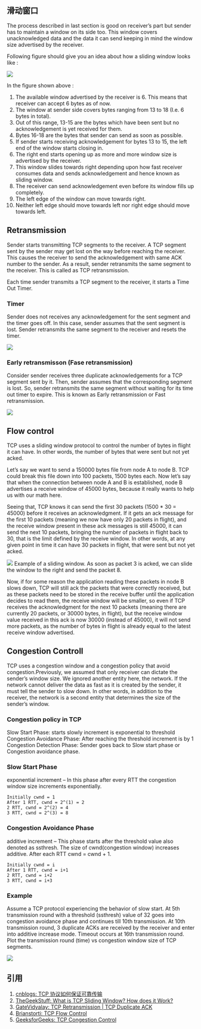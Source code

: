 ## 滑动窗口

The process described in last section is good on receiver’s part but sender has to maintain a window on its side too. This window covers unacknowledged data and the data it can send keeping in mind the window size advertised by the receiver.

Following figure should give you an idea about how a sliding window looks like :

![](images/tcp可靠传输/3.png)

In the figure shown above :

1. The available window advertised by the receiver is 6. This means that receiver can accept 6 bytes as of now.
1. The window at sender side covers bytes ranging from 13 to 18 (I.e. 6 bytes in total).
1. Out of this range, 13-15 are the bytes which have been sent but no acknowledgement is yet received for them.
1. Bytes 16-18 are the bytes that sender can send as soon as possible.
1. If sender starts receiving acknowledgement for bytes 13 to 15, the left end of the window starts closing in.
1. The right end starts opening up as more and more window size is advertised by the receiver.
1. This window slides towards right depending upon how fast receiver consumes data and sends acknowledgement and hence known as sliding window.
1. The receiver can send acknowledgement even before its window fills up completely.
1. The left edge of the window can move towards right.
1. Neither left edge should move towards left nor right edge should move towards left.

## Retransmission

Sender starts transmitting TCP segments to the receiver. A TCP segment sent by the sender may get lost on the way before reaching the receiver. This causes the receiver to send the acknowledgement with same ACK number to the sender. As a result, sender retransmits the same segment to the receiver. This is called as TCP retransmission.

Each time sender transmits a TCP segment to the receiver, it starts a Time Out Timer.

### Timer

Sender does not receives any acknowledgement for the sent segment and the timer goes off. In this case, sender assumes that the sent segment is lost. Sender retransmits the same segment to the receiver and resets the timer.

![](images/tcp可靠传输/4.png)

### Early retransmisson (Fase retransmission)

Consider sender receives three duplicate acknowledgements for a TCP segment sent by it. Then, sender assumes that the corresponding segment is lost. So, sender retransmits the same segment without waiting for its time out timer to expire. This is known as Early retransmission or Fast retransmission.

![](images/tcp可靠传输/5.png)

## Flow control

TCP uses a sliding window protocol to control the number of bytes in flight it can have. In other words, the number of bytes that were sent but not yet acked.

Let’s say we want to send a 150000 bytes file from node A to node B. TCP could break this file down into 100 packets, 1500 bytes each. Now let’s say that when the connection between node A and B is established, node B advertises a receive window of 45000 bytes, because it really wants to help us with our math here.

Seeing that, TCP knows it can send the first 30 packets (1500 * 30 = 45000) before it receives an acknowledgment. If it gets an ack message for the first 10 packets (meaning we now have only 20 packets in flight), and the receive window present in these ack messages is still 45000, it can send the next 10 packets, bringing the number of packets in flight back to 30, that is the limit defined by the receive window. In other words, at any given point in time it can have 30 packets in flight, that were sent but not yet acked.

![](images/tcp可靠传输/6.png)
Example of a sliding window. As soon as packet 3 is acked, we can slide the window to the right and send the packet 8.

Now, if for some reason the application reading these packets in node B slows down, TCP will still ack the packets that were correctly received, but as these packets need to be stored in the receive buffer until the application decides to read them, the receive window will be smaller, so even if TCP receives the acknowledgment for the next 10 packets (meaning there are currently 20 packets, or 30000 bytes, in flight), but the receive window value received in this ack is now 30000 (instead of 45000), it will not send more packets, as the number of bytes in flight is already equal to the latest receive window advertised.

## Congestion Controll

TCP uses a congestion window and a congestion policy that avoid congestion.Previously, we assumed that only receiver can dictate the sender’s window size. We ignored another entity here, the network. If the network cannot deliver the data as fast as it is created by the sender, it must tell the sender to slow down. In other words, in addition to the receiver, the network is a second entity that determines the size of the sender’s window.

### Congestion policy in TCP

Slow Start Phase: starts slowly increment is exponential to threshold
Congestion Avoidance Phase: After reaching the threshold increment is by 1
Congestion Detection Phase: Sender goes back to Slow start phase or Congestion avoidance phase.

### Slow Start Phase

exponential increment – In this phase after every RTT the congestion window size increments exponentially.

```
Initially cwnd = 1
After 1 RTT, cwnd = 2^(1) = 2
2 RTT, cwnd = 2^(2) = 4
3 RTT, cwnd = 2^(3) = 8
```

### Congestion Avoidance Phase

additive increment – This phase starts after the threshold value also denoted as ssthresh. The size of cwnd(congestion window) increases additive. After each RTT cwnd = cwnd + 1.

```
Initially cwnd = i
After 1 RTT, cwnd = i+1
2 RTT, cwnd = i+2
3 RTT, cwnd = i+3
```

### Example 

Assume a TCP protocol experiencing the behavior of slow start. At 5th transmission round with a threshold (ssthresh) value of 32 goes into congestion avoidance phase and continues till 10th transmission. At 10th transmission round, 3 duplicate ACKs are received by the receiver and enter into additive increase mode. Timeout occurs at 16th transmission round. Plot the transmission round (time) vs congestion window size of TCP segments.

![](images/tcp可靠传输/7.jpg)

## 引用

1. [cnblogs: TCP 协议如何保证可靠传输](https://www.cnblogs.com/deliver/p/5471231.html)
1. [TheGeekStuff: What is TCP Sliding Window? How does it Work?](https://www.thegeekstuff.com/2013/10/tcp-sliding-window/)
1. [GateVidyalay: TCP Retransmission | TCP Duplicate ACK](https://www.gatevidyalay.com/tcp-retransmission-tcp-computer-networks/)
1. [Brianstorti: TCP Flow Control](https://www.brianstorti.com/tcp-flow-control/)
1. [GeeksforGeeks: TCP Congestion Control](https://www.geeksforgeeks.org/tcp-congestion-control/)